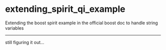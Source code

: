 # extending_spirit_qi_example
Extending the boost spirit example in the official boost doc to handle string variables 
____________________________
still figuring it out...
